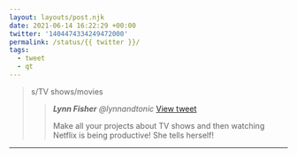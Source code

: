 ```yaml
---
layout: layouts/post.njk
date: 2021-06-14 16:22:29 +00:00
twitter: '1404474334249472000'
permalink: /status/{{ twitter }}/
tags: 
  - tweet
  - qt
---
```


> s/TV shows/movies 
> 
> > <cite>**Lynn Fisher** @lynnandtonic</cite> [View tweet](/status/1225639010334232579)
> > 
> > Make all your projects about TV shows and then watching Netflix is being productive! She tells herself!

---

